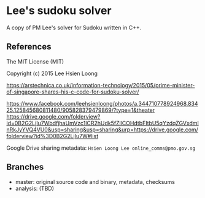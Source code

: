 # Lee's sudoku solver

A copy of PM Lee's solver for Sudoku written in C++.

## References

The MIT License (MIT)

Copyright (c) 2015 Lee Hsien Loong

https://arstechnica.co.uk/information-technology/2015/05/prime-minister-of-singapore-shares-his-c-code-for-sudoku-solver/

https://www.facebook.com/leehsienloong/photos/a.344710778924968.83425.125845680811480/905828379479869/?type=1&theater
https://drive.google.com/folderview?id=0B2G2LjIu7WbdfjhaUmVzc1lCR2hUdk5fZllCOHdtbFItbU5qYzdqZGVxdmlnRkJyYVQ4VU0&usp=sharing&usp=sharing&urp=https://drive.google.com/folderview?id%3D0B2G2LjIu7W#list

Google Drive sharing metadata: `Hsien Loong Lee online_comms@pmo.gov.sg`

## Branches
* master: original source code and binary, metadata, checksums
* analysis: (TBD)
